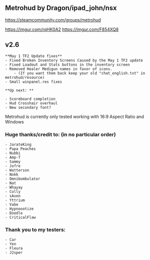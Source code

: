 
## Metrohud by Dragon/ipad_john/nsx

https://steamcommunity.com/groups/metrohud


https://imgur.com/rqHK0A2
https://imgur.com/F854XQ8


## v2.6 
	**May 1 TF2 Update fixes**
	- Fixed Broken Inventory Screens Caused by the May 1 TF2 update
	- Fixed Loadout and Stats buttons in the inventory screen
	- Removed Healer Medigun names in favor of icons. 
		- (If you want them back keep your old "chat_english.txt" in metrohud/resource)
	- Small winpanel.res fixes 

	**Up next: **

	- Scoreboard completion
	- Hud Crosshair overhaul
	- New secondary font?



Metrohud is currently only tested working with 16:9 Aspect Ratio and Windows


### Huge thanks/credit to: (in no particular order)  
	- JarateKing
	- Papa Peaches
	- Nubbi
	- Amp-T
	- Sammy
	- Jofre
	- Watterson
	- Nokk
	- Omnibombulator
	- Nat
	- Whayay
	- Colly
	- sAven
	- Yttrium
	- Vabe
	- Hypnoootize
	- Doodle
	- CriticalFlaw


### Thank you to my testers: 
	- Car
	- Yen
	- Fleura
	- J2sper 





